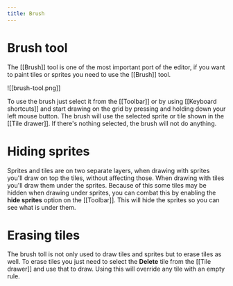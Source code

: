 ```yaml
---
title: Brush
---
```

# Brush tool

The [[Brush]] tool is one of the most important port of the editor, if you want to paint tiles or sprites you need to use the [[Brush]] tool.

![[brush-tool.png]]

To use the brush just select it from the [[Toolbar]] or by using [[Keyboard shortcuts]] and start drawing on the grid by pressing and holding down your left mouse button. The brush will use the selected sprite or tile shown in the [[Tile drawer]]. If there's nothing selected, the brush will not do anything.

# Hiding sprites

Sprites and tiles are on two separate layers, when drawing with sprites you'll draw on top the tiles, without affecting those. When drawing with tiles you'll draw them under the sprites. Because of this some tiles may be hidden when drawing under sprites, you can combat this by enabling the **hide sprites** option on the [[Toolbar]]. This will hide the sprites so you can see what is under them.

# Erasing tiles

The brush toll is not only used to draw tiles and sprites but to erase tiles as well. To erase tiles you just need to select the **Delete** tile from the [[Tile drawer]] and use that to draw. Using this will override any tile with an empty rule.